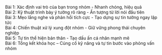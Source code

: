 Bài 1: Xác định vai trò của bạn trong nhóm - Nhanh chóng, hiệu quả  
Bài 2: Kỹ thuật trình bày ý tưởng rõ ràng - Ấn tượng từ lời nói đầu tiên  
Bài 3: Mẹo lắng nghe và phản hồi tích cực - Tạo dựng sự tin tưởng ngay lập tức  
Bài 4: Chiến thuật xử lý xung đột nhóm - Giữ vững phong thái chuyên nghiệp  
Bài 5: Tự tin thể hiện bản thân - Tạo dấu ấn cá nhân mạnh mẽ  
Bài 6: Tổng kết khóa học – Củng cố kỹ năng và tự tin bước vào phỏng vấn nhóm